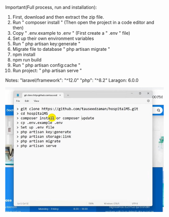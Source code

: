 Important(Full process, run and installation): 
1. First, download and then extract the zip file.
2. Run " composer install " (Then open the project in a code editor and then)
3. Copy " .env.example to .env " (First create a " .env " file)
4. Set up their own environment variables
5. Run " php artisan key:generate "
6. Migrate file to database " php artisan migrate "
7. npm install
8. npm run build
9. Run " php artisan config:cache "
10. Run project: " php artisan serve "
   

Notes:
"laravel/framework": "^12.0"
"php": "^8.2"
Laragon: 6.0.0

![image alt](https://github.com/Mohammad-Samiul-Alam/BookStore/blob/f8f269d747d15c2abdea2789a68dc09c6615d74a/Screenshot_7.jpg)
